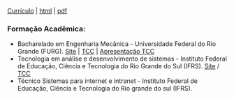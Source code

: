 [Currículo](https://abaldezjr.github.io/abaldezjr/curriculo.html) | [html](https://abaldezjr.github.io/abaldezjr/curriculo.html) | [pdf](https://abaldezjr.github.io/abaldezjr/curriculo.pdf)
### Formação Acadêmica:
* Bacharelado em Engenharia Mecânica - Universidade Federal do Rio Grande (FURG). [Site](https://ee.furg.br/graduacao/engenharia-mecanica-empresarial) | [TCC](https://github.com/abaldezjr/abaldezjr/blob/main/tcc.pdf) | [Apresentação TCC](https://github.com/abaldezjr/abaldezjr/blob/main/apresentacao-tcc.pdf)
* Tecnologia em análise e desenvolvimento de sistemas - Instituto Federal de Educação, Ciência e Tecnologia do Rio Grande do Sul (IFRS). [Site](http://divcomp.riogrande.ifrs.edu.br/superior) / [TCC](https://github.com/abaldezjr/abaldezjr/blob/main/Sistema%20Inteligente%20de%20Monitoramento%20de%20Frotas%20de%20Ônibus.pdf)
* Técnico Sistemas para internet e intranet - Instituto Federal de Educação, Ciência e Tecnologia do Rio grande do sul (IFRS).